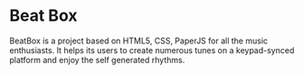 # Beat Box

BeatBox is a project based on HTML5, CSS, PaperJS for all the music enthusiasts. It helps its users to create numerous tunes on a keypad-synced platform and enjoy the self generated rhythms.

